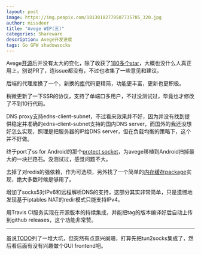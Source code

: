 ```yaml
---
layout: post
image: https://img.peapix.com/18130182779507735785_320.jpg
author: missdeer
title: "Avege WIP(三)"
categories: Shareware
description: Avege开发进度
tags: Go GFW shadowsocks 
---
```


Avege[开源](https://github.com/missdeer/avege)后并没有太大的变化，除了收获了[180多个star](https://github.com/missdeer/avege/stargazers)，大概也没什么人真正用上，别说PR了，连issue都没有，不过也收集了一些意见和建议。

后端的代理库换了一个，新换的[库](https://github.com/RouterScript/ProxyClient)代码更精简，功能更丰富，更新也更积极。

稍微更新了一下SSR的协议，支持了单端口多用户，不过没测试过，毕竟也才修改了不到10行代码。

DNS proxy支持edns-client-subnet，不过看来效果并不好，因为并没有找到提供稳定并准确的edns-client-subnet支持的国内DNS server，而国外的我还没想好怎么实现，照理是把服务器的IP给DNS server，但在负载均衡的策略下，这个并不好做。

终于port了ss for Android的那个[protect socket](https://github.com/shadowsocks/shadowsocks-libev/blob/master/src/android.c#L49)，为avege移植到Android扫掉最大的一块拦路石。没测试过，感觉问题不大。

去掉了对redis的强依赖，作为可选项，另外找了一个简单的[内存缓存package](https://github.com/patrickmn/go-cache)实现，绝大多数时候是够用了。

增加了socks5对IPv6和远程解析DNS的支持，这部分其实非常简单，只是遗憾地发现基于iptables NAT的redir模式只能支持IPv4。

用Travis CI服务实现在开源版本的持续集成，并能把tag的版本编译好后自动上传到github releases，这个功能非常赞。

----

虽说[TODO](https://github.com/missdeer/avege#todo-help-wanted)列了一堆大坑，但突然有点意兴阑珊，打算先把tun2socks集成了，然后看后面有没有兴趣做个GUI frontend吧。